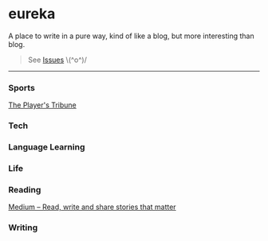 # eureka

A place to write in a pure way, kind of like a blog, but more interesting than blog.

> See [Issues](https://github.com/ShannonChenCHN/eureka/issues)  \\(^o^)/


-------
### Sports
[The Player's Tribune](https://www.theplayerstribune.com)


### Tech



### Language Learning



### Life



### Reading
[Medium – Read, write and share stories that matter](https://medium.com/)


### Writing